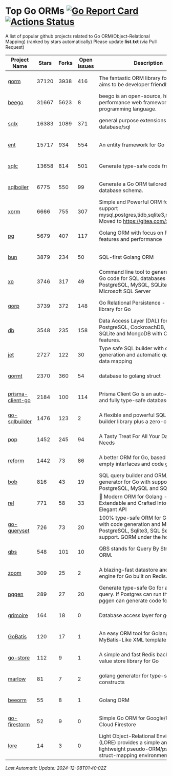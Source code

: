 # Top Go ORMs [![Go Report Card](https://goreportcard.com/badge/github.com/d-tsuji/awesome-go-orms)](https://goreportcard.com/report/github.com/d-tsuji/awesome-go-orms) [![Actions Status](https://github.com/d-tsuji/awesome-go-orms/workflows/CI/badge.svg)](https://github.com/d-tsuji/awesome-go-orms/actions)
A list of popular github projects related to Go ORM(Object-Relational Mapping) (ranked by stars automatically)
Please update **list.txt** (via Pull Request)

| Project Name | Stars | Forks | Open Issues | Description | Last Update |
| ------------ | ----- | ----- | ----------- | ----------- | ----------- |
| [gorm](https://github.com/go-gorm/gorm) | 37120 | 3938 | 416 | The fantastic ORM library for Golang, aims to be developer friendly | 2024-12-07 20:11:42 |
| [beego](https://github.com/beego/beego) | 31667 | 5623 | 8 | beego is an open-source, high-performance web framework for the Go programming language. | 2024-12-07 14:58:56 |
| [sqlx](https://github.com/jmoiron/sqlx) | 16383 | 1089 | 371 | general purpose extensions to golang's database/sql | 2024-12-07 10:07:47 |
| [ent](https://github.com/ent/ent) | 15717 | 934 | 554 | An entity framework for Go | 2024-12-07 18:54:15 |
| [sqlc](https://github.com/sqlc-dev/sqlc) | 13658 | 814 | 501 | Generate type-safe code from SQL | 2024-12-08 01:04:42 |
| [sqlboiler](https://github.com/volatiletech/sqlboiler) | 6775 | 550 | 99 | Generate a Go ORM tailored to your database schema. | 2024-12-06 13:18:58 |
| [xorm](https://github.com/go-xorm/xorm) | 6666 | 755 | 307 | Simple and Powerful ORM for Go, support mysql,postgres,tidb,sqlite3,mssql,oracle, Moved to https://gitea.com/xorm/xorm | 2024-12-03 14:55:27 |
| [pg](https://github.com/go-pg/pg) | 5679 | 407 | 117 | Golang ORM with focus on PostgreSQL features and performance | 2024-12-06 11:57:50 |
| [bun](https://github.com/uptrace/bun) | 3879 | 234 | 50 | SQL-first Golang ORM | 2024-12-07 10:14:29 |
| [xo](https://github.com/xo/xo) | 3746 | 317 | 49 | Command line tool to generate idiomatic Go code for SQL databases supporting PostgreSQL, MySQL, SQLite, Oracle, and Microsoft SQL Server | 2024-12-06 13:20:25 |
| [gorp](https://github.com/go-gorp/gorp) | 3739 | 372 | 148 | Go Relational Persistence - an ORM-ish library for Go | 2024-11-29 16:44:02 |
| [db](https://github.com/upper/db) | 3548 | 235 | 158 | Data Access Layer (DAL) for PostgreSQL, CockroachDB, MySQL, SQLite and MongoDB with ORM-like features. | 2024-12-06 14:33:51 |
| [jet](https://github.com/go-jet/jet) | 2727 | 122 | 30 | Type safe SQL builder with code generation and automatic query result data mapping | 2024-12-06 17:17:48 |
| [gormt](https://github.com/xxjwxc/gormt) | 2370 | 360 | 54 | database to golang struct | 2024-12-07 16:32:18 |
| [prisma-client-go](https://github.com/steebchen/prisma-client-go) | 2184 | 100 | 114 | Prisma Client Go is an auto-generated and fully type-safe database client | 2024-12-07 20:18:20 |
| [go-sqlbuilder](https://github.com/huandu/go-sqlbuilder) | 1476 | 123 | 2 | A flexible and powerful SQL string builder library plus a zero-config ORM. | 2024-12-06 14:03:55 |
| [pop](https://github.com/gobuffalo/pop) | 1452 | 245 | 94 | A Tasty Treat For All Your Database Needs | 2024-12-07 23:31:53 |
| [reform](https://github.com/go-reform/reform) | 1442 | 73 | 86 | A better ORM for Go, based on non-empty interfaces and code generation. | 2024-12-01 18:20:19 |
| [bob](https://github.com/stephenafamo/bob) | 816 | 43 | 19 | SQL query builder and ORM/Factory generator for Go with support for PostgreSQL, MySQL and SQLite | 2024-12-06 06:03:51 |
| [rel](https://github.com/go-rel/rel) | 771 | 58 | 33 | :gem: Modern ORM for Golang - Testable, Extendable and Crafted Into a Clean and Elegant API | 2024-12-02 00:39:02 |
| [go-queryset](https://github.com/jirfag/go-queryset) | 726 | 73 | 20 | 100% type-safe ORM for Go (Golang) with code generation and MySQL, PostgreSQL, Sqlite3, SQL Server support. GORM under the hood. | 2024-10-18 17:42:31 |
| [qbs](https://github.com/coocood/qbs) | 548 | 101 | 10 | QBS stands for Query By Struct. A Go ORM. | 2024-11-28 16:31:16 |
| [zoom](https://github.com/albrow/zoom) | 309 | 25 | 2 | A blazing-fast datastore and querying engine for Go built on Redis. | 2024-09-10 05:23:25 |
| [pggen](https://github.com/jschaf/pggen) | 289 | 27 | 20 | Generate type-safe Go for any Postgres query. If Postgres can run the query, pggen can generate code for it. | 2024-11-09 16:54:31 |
| [grimoire](https://github.com/Fs02/grimoire) | 164 | 18 | 0 | Database access layer for golang | 2024-09-13 05:02:06 |
| [GoBatis](https://github.com/mei-rune/GoBatis) | 120 | 17 | 1 | An easy ORM tool for Golang, support MyBatis-Like XML template SQL | 2024-11-12 02:48:13 |
| [go-store](https://github.com/gosuri/go-store) | 112 | 9 | 1 | A simple and fast Redis backed key-value store library for Go | 2023-09-25 03:42:25 |
| [marlow](https://github.com/dadleyy/marlow) | 81 | 7 | 2 | golang generator for type-safe sql api constructs | 2024-09-26 21:16:01 |
| [beeorm](https://github.com/latolukasz/beeorm) | 55 | 8 | 1 | Golang ORM | 2024-01-09 19:00:44 |
| [go-firestorm](https://github.com/jschoedt/go-firestorm) | 52 | 9 | 0 | Simple Go ORM for Google/Firebase Cloud Firestore | 2024-09-04 05:56:37 |
| [lore](https://github.com/abrahambotros/lore) | 14 | 3 | 0 | Light Object-Relational Environment (LORE) provides a simple and lightweight pseudo-ORM/pseudo-struct-mapping environment for Go | 2023-09-25 08:03:17 |

*Last Automatic Update: 2024-12-08T01:40:02Z*